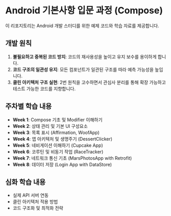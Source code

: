 # Android 기본사항 입문 과정 (Compose)

이 리포지토리는 Android 개발 스터디를 위한 예제 코드와 학습 자료를 제공합니다.

## 개발 원칙

1. **불필요하고 중복된 코드 방지**: 코드의 재사용성을 높이고 유지 보수를 용이하게 합니다.
2. **코드 구조의 일관성 유지**: 모든 컴포넌트가 일관된 구조를 따라 예측 가능성을 높입니다.
3. **클린 아키텍처 구조 실현**: 2번 원칙을 고수하면서 관심사 분리를 통해 확장 가능하고 테스트 가능한 코드를 지향합니다.

## 주차별 학습 내용

- **Week 1**: Compose 기초 및 Modifier 이해하기
- **Week 2**: 상태 관리 및 기본 UI 구성요소
- **Week 3**: 목록 표시 (Affirmation, WoofApp)
- **Week 4**: 앱 아키텍처 및 생명주기 (DessertClicker)
- **Week 5**: 네비게이션 이해하기 (Cupcake App)
- **Week 6**: 코루틴 및 비동기 작업 (RaceTracker)
- **Week 7**: 네트워크 통신 기초 (MarsPhotosApp with Retrofit)
- **Week 8**: 데이터 저장 (Login App with DataStore)

## 심화 학습 내용

- 실제 API 서버 연동
- 클린 아키텍처 적용 방법
- 코드 구조화 및 최적화 전략